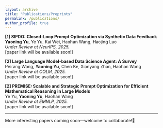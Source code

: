 ```yaml
---
layout: archive
title: "Publications/Preprints"
permalink: /publications/
author_profile: true
---
```


**[1] SIPDO: Closed-Loop Prompt Optimization via Synthetic Data Feedback** \
**Yaoning Yu**, Ye Yu, Kai Wei, Haohan Wang, Haojing Luo \
*Under Review at NeurIPS, 2025.* \
[paper link will be available soon!]

**[2] Large Language Model-based Data Science Agent: A Survey** \
Peirang Wang, **Yaoning Yu**, Chen Ke, Xianyang Zhan, Haohan Wang \
*Under Review at COLM, 2025.* \
[paper link will be available soon!]

**[2] PREMISE: Scalable and Strategic Prompt Optimization for Efficient Mathematical Reasoning in Large Models** \
Ye Yu, **Yaoning Yu**, Haohan Wang \
*Under Review at EMNLP, 2025.* \
[paper link will be available soon!]

<hr>
More interesting papers coming soon—welcome to collaborate!🙂
